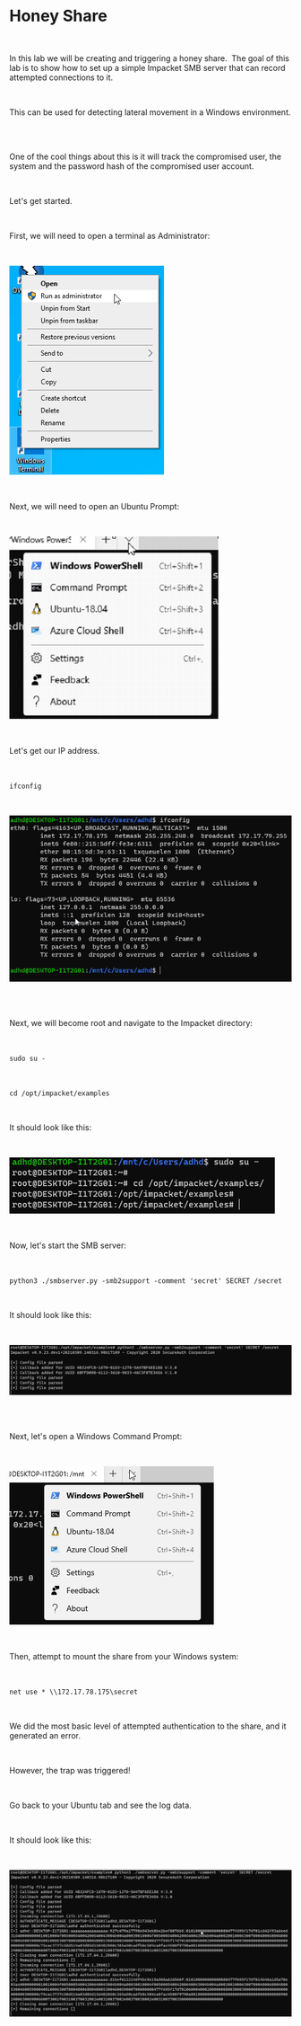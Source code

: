  

# Honey Share 

  

In this lab we will be creating and triggering a honey share.  The goal of this lab is to show how to set up a simple Impacket SMB server that can record attempted connections to it. 

  

This can be used for detecting lateral movement in a Windows environment.  

  

One of the cool things about this is it will track the compromised user, the system and the password hash of the compromised user account. 

  

Let's get started. 

  

First, we will need to open a terminal as Administrator: 

  

![](attachment\Clipboard_2021-03-12-09-39-30.png) 

  

Next, we will need to open an Ubuntu Prompt: 

  

![](attachment\Clipboard_2021-03-12-09-40-02.png) 

  

Let's get our IP address. 

  

`ifconfig` 

  

![](attachment\Clipboard_2021-03-12-09-46-03.png) 

  

Next, we will become root and navigate to the Impacket directory: 

  

`sudo su -` 

  

`cd /opt/impacket/examples` 

  

It should look like this: 

  

![](attachment\Clipboard_2021-03-12-09-43-19.png) 

  

Now, let's start the SMB server: 

  

`python3 ./smbserver.py -smb2support -comment 'secret' SECRET /secret` 

  

It should look like this: 

  

![](attachment\Clipboard_2021-03-12-09-46-42.png) 

  

Next, let's open a Windows Command Prompt: 

  

![](attachment\Clipboard_2021-03-12-09-46-27.png) 

  

Then, attempt to mount the share from your Windows system: 

  

`net use * \\172.17.78.175\secret` 

  

We did the most basic level of attempted authentication to the share, and it generated an error.  

  

However, the trap was triggered! 

  

Go back to your Ubuntu tab and see the log data. 

  

It should look like this: 

  

![](attachment\Clipboard_2021-03-12-09-49-11.png) 

  

 

  

 

 
